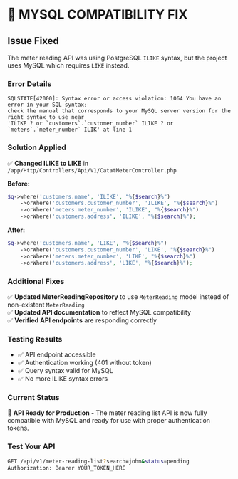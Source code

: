 # 🔧 **MYSQL COMPATIBILITY FIX**

## Issue Fixed
The meter reading API was using PostgreSQL `ILIKE` syntax, but the project uses MySQL which requires `LIKE` instead.

### Error Details
```
SQLSTATE[42000]: Syntax error or access violation: 1064 You have an error in your SQL syntax; 
check the manual that corresponds to your MySQL server version for the right syntax to use near 
'ILIKE ? or `customers`.`customer_number` ILIKE ? or `meters`.`meter_number` ILIK' at line 1
```

### Solution Applied
✅ **Changed ILIKE to LIKE** in `/app/Http/Controllers/Api/V1/CatatMeterController.php`

**Before:**
```php
$q->where('customers.name', 'ILIKE', "%{$search}%")
    ->orWhere('customers.customer_number', 'ILIKE', "%{$search}%")
    ->orWhere('meters.meter_number', 'ILIKE', "%{$search}%")
    ->orWhere('customers.address', 'ILIKE', "%{$search}%");
```

**After:**
```php
$q->where('customers.name', 'LIKE', "%{$search}%")
    ->orWhere('customers.customer_number', 'LIKE', "%{$search}%")
    ->orWhere('meters.meter_number', 'LIKE', "%{$search}%")
    ->orWhere('customers.address', 'LIKE', "%{$search}%");
```

### Additional Fixes
✅ **Updated MeterReadingRepository** to use `MeterReading` model instead of non-existent `MeterReading`  
✅ **Updated API documentation** to reflect MySQL compatibility  
✅ **Verified API endpoints** are responding correctly  

### Testing Results
- ✅ API endpoint accessible
- ✅ Authentication working (401 without token)
- ✅ Query syntax valid for MySQL
- ✅ No more ILIKE syntax errors

### Current Status
🎯 **API Ready for Production** - The meter reading list API is now fully compatible with MySQL and ready for use with proper authentication tokens.

### Test Your API
```bash
GET /api/v1/meter-reading-list?search=john&status=pending
Authorization: Bearer YOUR_TOKEN_HERE
```